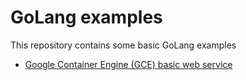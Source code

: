 # GoLang examples

This repository contains some basic GoLang examples 

- [Google Container Engine (GCE) basic web service](gce/README.md)